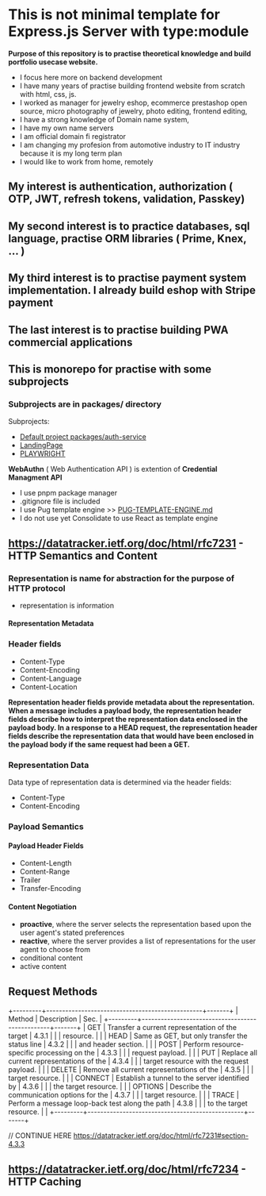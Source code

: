 # This is not minimal template for Express.js Server with type:module

**Purpose of this repository is to practise theoretical knowledge and build portfolio usecase website.**

- I focus here more on backend development
- I have many years of practise building frontend website from scratch with html, css, js.
- I worked as manager for jewelry eshop, ecommerce prestashop open source,
   micro photography of jewelry,
   photo editing, frontend editing,
- I have a strong knowledge of Domain name system,
- I have my own name servers
- I am official domain fi registrator
- I am changing my profesion from automotive industry to IT industry because it is my long term plan
- I would like to work from home, remotely

## My interest is authentication, authorization ( OTP, JWT, refresh tokens, validation, Passkey)

## My second interest is to practice databases, sql language, practise ORM libraries ( Prime, Knex, ... )

## My third interest is to practise payment system implementation. I already build eshop with Stripe payment

## The last interest is to practise building PWA commercial applications

## This is monorepo for practise with some subprojects

### Subprojects are in  packages/ directory

Subprojects:

- [Default project packages/auth-service](./packages/auth-service/)
- [LandingPage](./packages/landingpage/)
- [PLAYWRIGHT](./packages/playwright/)

**WebAuthn** ( Web Authentication API ) is extention of **Credential Managment API**

- I use pnpm package manager
- .gitignore file is included
- I use Pug template engine >> [PUG-TEMPLATE-ENGINE.md](PUG-TEMPLATE-ENGINE.md)
- I do not use yet Consolidate to use React as template engine

## <https://datatracker.ietf.org/doc/html/rfc7231> - HTTP Semantics and Content

### Representation is name for abstraction for the purpose of HTTP protocol

- representation is information

#### Representation Metadata

### Header fields

- Content-Type
- Content-Encoding
- Content-Language
- Content-Location

**Representation header fields provide metadata about the
   representation.  When a message includes a payload body, the
   representation header fields describe how to interpret the
   representation data enclosed in the payload body.  In a response to a
   HEAD request, the representation header fields describe the
   representation data that would have been enclosed in the payload body
   if the same request had been a GET.**

### Representation Data

Data type of representation data is determined via the header fields:

- Content-Type
- Content-Encoding

### Payload Semantics

#### Payload Header Fields

- Content-Length
- Content-Range
- Trailer
- Transfer-Encoding

#### Content Negotiation

- **proactive**, where the
   server selects the representation based upon the user agent's stated
   preferences
- **reactive**, where the server provides a
   list of representations for the user agent to choose from
- conditional content
- active content

## Request Methods

+---------+-------------------------------------------------+-------+
   | Method  | Description                                     | Sec.  |
   +---------+-------------------------------------------------+-------+
   | GET     | Transfer a current representation of the target | 4.3.1 |
   |         | resource.                                       |       |
   | HEAD    | Same as GET, but only transfer the status line  | 4.3.2 |
   |         | and header section.                             |       |
   | POST    | Perform resource-specific processing on the     | 4.3.3 |
   |         | request payload.                                |       |
   | PUT     | Replace all current representations of the      | 4.3.4 |
   |         | target resource with the request payload.       |       |
   | DELETE  | Remove all current representations of the       | 4.3.5 |
   |         | target resource.                                |       |
   | CONNECT | Establish a tunnel to the server identified by  | 4.3.6 |
   |         | the target resource.                            |       |
   | OPTIONS | Describe the communication options for the      | 4.3.7 |
   |         | target resource.                                |       |
   | TRACE   | Perform a message loop-back test along the path | 4.3.8 |
   |         | to the target resource.                         |       |
   +---------+-------------------------------------------------+-------+

// CONTINUE HERE <https://datatracker.ietf.org/doc/html/rfc7231#section-4.3.3>

## <https://datatracker.ietf.org/doc/html/rfc7234> - HTTP Caching
